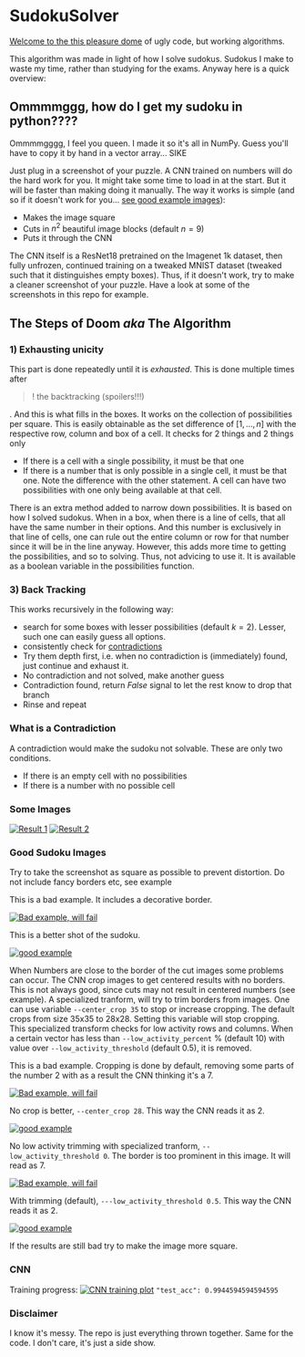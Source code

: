 # SudokuSolver
[Welcome to the this pleasure dome](https://www.youtube.com/watch?v=XcSLxE_a-H8&t=1s) of ugly code, but working algorithms.

This algorithm was made in light of how I solve sudokus. Sudokus I make to waste my time, rather than studying for the exams.
Anyway here is a quick overview:

## Ommmmggg, how do I get my sudoku in python????
Ommmmgggg, I feel you queen. I made it so it's all in NumPy. Guess you'll have to copy it by hand in a vector array...
SIKE

Just plug in a screenshot of your puzzle. A CNN trained on numbers will do the hard work for you. It might take some time to load in at the start. But it will be faster than making doing it manually. The way it works is simple (and so if it doesn't work for you... [see good example images](#good-sudoku-images)):

- Makes the image square
- Cuts in $n^2$ beautiful image blocks (default $n=9$)
- Puts it through the CNN

The CNN itself is a ResNet18 pretrained on the Imagenet 1k dataset, then fully unfrozen, continued training on a tweaked MNIST dataset (tweaked such that it distinguishes empty boxes). Thus, if it doesn't work, try to make a cleaner screenshot of your puzzle. Have a look at some of the screenshots in this repo for example.

## The Steps of Doom *aka* The Algorithm

### 1) Exhausting unicity
This part is done repeatedly until it is *exhausted*. This is done multiple times after 
>! the backtracking (spoilers!!!)

. And this is what fills in the boxes. It works on the collection of possibilities per square. This is easily obtainable as the set difference of $[1,...,n]$ with the respective row, column and box of a cell. It checks for 2 things and 2 things only
- If there is a cell with a single possibility, it must be that one
- If there is a number that is only possible in a single cell, it must be that one. Note the difference with the other statement. A cell can have two possibilities with one only being available at that cell. 



There is an extra method added to narrow down possibilities. It is based on how I solved sudokus. When in a box, when there is a line of cells, that all have the same number in their options. And this number is exclusively in that line of cells, one can rule out the entire column or row for that number since it will be in the line anyway. However, this adds more time to getting the possibilities, and so to solving. Thus, not advicing to use it. It is available as a boolean variable in the possibilities function.
### 3) Back Tracking
This works recursively in the following way:
- search for some boxes with lesser possibilities (default $k=2$). Lesser, such one can easily guess all options.
- consistently check for [contradictions](#what-is-a-contradiction) 
- Try them depth first, i.e. when no contradiction is (immediately) found, just continue and exhaust it. 
- No contradiction and not solved, make another guess
- Contradiction found, return $False$ signal to let the rest know to drop that branch
- Rinse and repeat


### What is a Contradiction
A contradiction would make the sudoku not solvable. These are only two conditions.
- If there is an empty cell with no possibilities
- If there is a number with no possible cell

### Some Images
[![Result 1](readmeImages/result1.png "Result1")](readmeImages/result1.png)
[![Result 2](readmeImages/result2.png "Result2")](readmeImages/result2.png)

### Good Sudoku Images
Try to take the screenshot as square as possible to prevent distortion. Do not include fancy borders etc, see example

This is a bad example. It includes a decorative border.

[![Bad example, will fail](readmeImages/exampleSudokus/test.png "Bad example, will fail")](readmeImages/exampleSudokus/test.png)

This is a better shot of the sudoku.

[![good example](readmeImages/exampleSudokus/testT.png "good example")](readmeImages/exampleSudokus/testT.png)

When Numbers are close to the border of the cut images some problems can occur. The CNN crop images to get centered results with no borders. This is not always good, since cuts may not result in centered numbers (see example). A specialized tranform, will try to trim borders from images. One can use variable ```--center_crop 35``` to stop or increase cropping. The default crops from size 35x35 to 28x28. Setting this variable will stop cropping. This specialized transform checks for low activity rows and columns. When a certain vector has less than ```--low_activity_percent``` % (default 10) with value over ```--low_activity_threshold``` (default 0.5), it is removed.


This is a bad example. Cropping is done by default, removing some parts of the number 2 with as a result the CNN thinking it's a 7.

[![Bad example, will fail](readmeImages/default_crop.png "Bad example, will fail")](readmeImages/default_crop.png)

No crop is better, ```--center_crop 28```. This way the CNN reads it as 2. 

[![good example](readmeImages/no_crop.png "good example")](readmeImages/no_crop.png)

No low activity trimming with specialized tranform, ```--low_activity_threshold 0```. The border is too prominent in this image. It will read as 7.

[![Bad example, will fail](readmeImages/no_trim.png "Bad example, will fail")](readmeImages/no_trim.png)

With trimming (default), ```---low_activity_threshold 0.5```. This way the CNN reads it as 2. 

[![good example](readmeImages/trim.png "good example")](readmeImages/trim.png)

If the results are still bad try to make the image more square. 

### CNN
Training progress:
[![CNN training plot](cnn/model_1_learning_curves.png "CNN training plot")](cnn/model_1_learning_curves.png)
```"test_acc": 0.9944594594594595```

### Disclaimer
I know it's messy. The repo is just everything thrown together. Same for the code. I don't care, it's just a side show.
